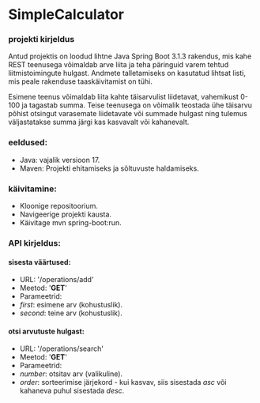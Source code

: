 # SimpleCalculator

### projekti kirjeldus


Antud projektis on loodud lihtne Java Spring Boot 3.1.3 rakendus, mis kahe REST teenusega võimaldab arve liita ja teha päringuid varem tehtud liitmistoimingute hulgast. 
Andmete talletamiseks on kasutatud lihtsat listi, mis peale rakenduse taaskäivitamist on tühi.  

Esimene teenus võimaldab liita kahte täisarvulist liidetavat, vahemikust 0-100 ja tagastab summa.
Teise teenusega on võimalik teostada ühe täisarvu põhist otsingut varasemate liidetavate või summade hulgast ning tulemus väljastatakse summa järgi kas kasvavalt või kahanevalt.

### eeldused:
* Java: vajalik versioon 17.  
* Maven: Projekti ehitamiseks ja sõltuvuste haldamiseks.

### käivitamine:
* Kloonige repositoorium.
* Navigeerige projekti kausta.
* Käivitage mvn spring-boot:run.

### API kirjeldus:

#### sisesta väärtused:  
* URL: '/operations/add'
* Meetod: '__GET__'  
*  Parameetrid:
* _first_: esimene arv (kohustuslik).
* _second_: teine arv (kohustuslik).

#### otsi arvutuste hulgast:

* URL: '/operations/search'
* Meetod: '__GET__'
* Parameetrid:
* _number_: otsitav arv (valikuline).
* _order_: sorteerimise järjekord - kui kasvav, siis sisestada  _asc_ või kahaneva puhul sisestada  _desc_.
